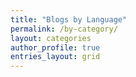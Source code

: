 ```yaml
---
title: "Blogs by Language"
permalink: /by-category/
layout: categories
author_profile: true
entries_layout: grid
---
```

